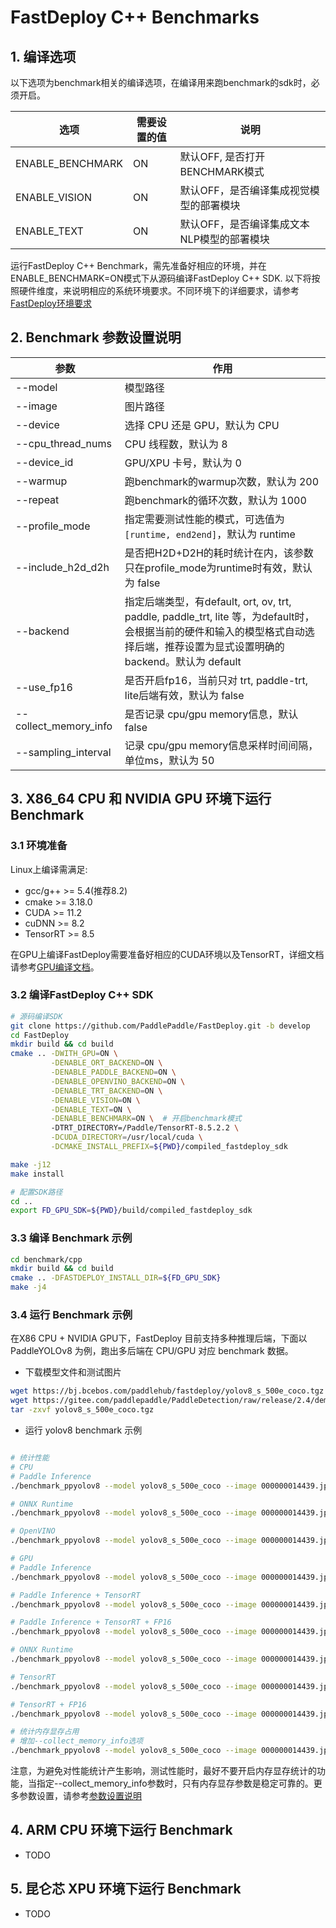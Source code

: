 # FastDeploy C++ Benchmarks

## 1. 编译选项  
以下选项为benchmark相关的编译选项，在编译用来跑benchmark的sdk时，必须开启。  

|选项|需要设置的值|说明|
|---|---|---|  
| ENABLE_BENCHMARK  | ON | 默认OFF, 是否打开BENCHMARK模式 |
| ENABLE_VISION     | ON | 默认OFF，是否编译集成视觉模型的部署模块 |
| ENABLE_TEXT       | ON | 默认OFF，是否编译集成文本NLP模型的部署模块 |  

运行FastDeploy C++ Benchmark，需先准备好相应的环境，并在ENABLE_BENCHMARK=ON模式下从源码编译FastDeploy C++ SDK. 以下将按照硬件维度，来说明相应的系统环境要求。不同环境下的详细要求，请参考[FastDeploy环境要求](../docs/cn/build_and_install)  

## 2. Benchmark 参数设置说明  

<div id="参数设置说明"></div>  


| 参数                 | 作用                                        |
| -------------------- | ------------------------------------------ |
| --model              | 模型路径                                     |
| --image              | 图片路径    |
| --device             | 选择 CPU 还是 GPU，默认为 CPU  |
| --cpu_thread_nums     | CPU 线程数，默认为 8      |
| --device_id          | GPU/XPU 卡号，默认为 0 |
| --warmup           | 跑benchmark的warmup次数，默认为 200 |
| --repeat           | 跑benchmark的循环次数，默认为 1000 |  
| --profile_mode      | 指定需要测试性能的模式，可选值为`[runtime, end2end]`，默认为 runtime |  
| --include_h2d_d2h   | 是否把H2D+D2H的耗时统计在内，该参数只在profile_mode为runtime时有效，默认为 false |  
| --backend            | 指定后端类型，有default, ort, ov, trt, paddle, paddle_trt, lite 等，为default时，会根据当前的硬件和输入的模型格式自动选择后端，推荐设置为显式设置明确的backend。默认为 default   |
| --use_fp16    | 是否开启fp16，当前只对 trt, paddle-trt, lite后端有效，默认为 false |
| --collect_memory_info    | 是否记录 cpu/gpu memory信息，默认 false  |
| --sampling_interval    | 记录 cpu/gpu memory信息采样时间间隔，单位ms，默认为 50  |  

## 3. X86_64 CPU 和 NVIDIA GPU 环境下运行 Benchmark

### 3.1 环境准备  

Linux上编译需满足:
  - gcc/g++ >= 5.4(推荐8.2)
  - cmake >= 3.18.0
  - CUDA >= 11.2
  - cuDNN >= 8.2
  - TensorRT >= 8.5

在GPU上编译FastDeploy需要准备好相应的CUDA环境以及TensorRT，详细文档请参考[GPU编译文档](https://github.com/PaddlePaddle/FastDeploy/blob/develop/docs/cn/build_and_install/gpu.md)。  

### 3.2 编译FastDeploy C++ SDK  
```bash
# 源码编译SDK
git clone https://github.com/PaddlePaddle/FastDeploy.git -b develop
cd FastDeploy
mkdir build && cd build
cmake .. -DWITH_GPU=ON \
         -DENABLE_ORT_BACKEND=ON \
         -DENABLE_PADDLE_BACKEND=ON \
         -DENABLE_OPENVINO_BACKEND=ON \
         -DENABLE_TRT_BACKEND=ON \
         -DENABLE_VISION=ON \
         -DENABLE_TEXT=ON \
         -DENABLE_BENCHMARK=ON \  # 开启benchmark模式
         -DTRT_DIRECTORY=/Paddle/TensorRT-8.5.2.2 \
         -DCUDA_DIRECTORY=/usr/local/cuda \
         -DCMAKE_INSTALL_PREFIX=${PWD}/compiled_fastdeploy_sdk

make -j12
make install  

# 配置SDK路径
cd ..  
export FD_GPU_SDK=${PWD}/build/compiled_fastdeploy_sdk
```  
### 3.3 编译 Benchmark 示例  
```bash  
cd benchmark/cpp
mkdir build && cd build  
cmake .. -DFASTDEPLOY_INSTALL_DIR=${FD_GPU_SDK}  
make -j4
```

### 3.4 运行 Benchmark 示例  

在X86 CPU + NVIDIA GPU下，FastDeploy 目前支持多种推理后端，下面以 PaddleYOLOv8 为例，跑出多后端在 CPU/GPU 对应 benchmark 数据。

- 下载模型文件和测试图片  
```bash  
wget https://bj.bcebos.com/paddlehub/fastdeploy/yolov8_s_500e_coco.tgz  
wget https://gitee.com/paddlepaddle/PaddleDetection/raw/release/2.4/demo/000000014439.jpg
tar -zxvf yolov8_s_500e_coco.tgz
```

- 运行 yolov8 benchmark 示例  

```bash  

# 统计性能  
# CPU
# Paddle Inference
./benchmark_ppyolov8 --model yolov8_s_500e_coco --image 000000014439.jpg --device cpu --cpu_thread_nums 8 --backend paddle --profile_mode runtime

# ONNX Runtime
./benchmark_ppyolov8 --model yolov8_s_500e_coco --image 000000014439.jpg --device cpu --cpu_thread_nums 8 --backend ort --profile_mode runtime

# OpenVINO
./benchmark_ppyolov8 --model yolov8_s_500e_coco --image 000000014439.jpg --device cpu --cpu_thread_nums 8 --backend ov --profile_mode runtime

# GPU
# Paddle Inference
./benchmark_ppyolov8 --model yolov8_s_500e_coco --image 000000014439.jpg --device gpu --device_id 0 --backend paddle --profile_mode runtime --warmup 200 --repeat 2000

# Paddle Inference + TensorRT
./benchmark_ppyolov8 --model yolov8_s_500e_coco --image 000000014439.jpg --device gpu --device_id 0 --backend paddle_trt --profile_mode runtime --warmup 200 --repeat 2000

# Paddle Inference + TensorRT + FP16
./benchmark_ppyolov8 --model yolov8_s_500e_coco --image 000000014439.jpg --device gpu --device_id 0 --backend paddle --profile_mode runtime --warmup 200 --repeat 2000 --use_fp16

# ONNX Runtime
./benchmark_ppyolov8 --model yolov8_s_500e_coco --image 000000014439.jpg --device gpu --device_id 0 --backend ort --profile_mode runtime --warmup 200 --repeat 2000

# TensorRT
./benchmark_ppyolov8 --model yolov8_s_500e_coco --image 000000014439.jpg --device gpu --device_id 0 --backend paddle --profile_mode runtime --warmup 200 --repeat 2000

# TensorRT + FP16
./benchmark_ppyolov8 --model yolov8_s_500e_coco --image 000000014439.jpg --device gpu --device_id 0 --backend trt --profile_mode runtime --warmup 200 --repeat 2000 --use_fp16

# 统计内存显存占用  
# 增加--collect_memory_info选项
./benchmark_ppyolov8 --model yolov8_s_500e_coco --image 000000014439.jpg --device cpu --cpu_thread_nums 8 --backend paddle --profile_mode runtime --collect_memory_info
```
注意，为避免对性能统计产生影响，测试性能时，最好不要开启内存显存统计的功能，当指定--collect_memory_info参数时，只有内存显存参数是稳定可靠的。更多参数设置，请参考[参数设置说明](#参数设置说明)


## 4. ARM CPU 环境下运行 Benchmark
- TODO

## 5. 昆仑芯 XPU 环境下运行 Benchmark
- TODO
